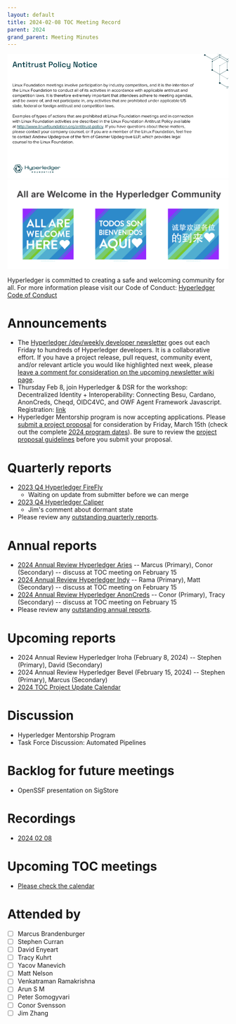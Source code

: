 ```yaml
---
layout: default
title: 2024-02-08 TOC Meeting Record
parent: 2024
grand_parent: Meeting Minutes
---
```

![Antitrust Policy Notice](../images/antitrust-policy-notice.png "Antitrust Policy Notice")
![All are Welcome in the Hyperledger Community](../images/all-are-welcome.png "All are Welcome in the Hyperledger Community")

Hyperledger is committed to creating a safe and welcoming community for all. For more information please visit our Code of Conduct: [Hyperledger Code of Conduct](https://toc.hyperledger.org/governing-documents/code-of-conduct.html)

# Announcements
* The [Hyperledger /dev/weekly developer newsletter](https://wiki.hyperledger.org/pages/viewpage.action?pageId=39618905) goes out each Friday to hundreds of Hyperledger developers. It is a collaborative effort. If you have a project release, pull request, community event, and/or relevant article you would like highlighted next week, please [leave a comment for consideration on the upcoming newsletter wiki page](https://wiki.hyperledger.org/display/DR/2024).
* Thursday Feb 8, join Hyperledger & DSR for the workshop: Decentralized Identity + Interoperability: Connecting Besu, Cardano, AnonCreds, Cheqd, OIDC4VC, and OWF Agent Framework Javascript. Registration: [link](https://zoom.us/meeting/register/tJUuf-6srToiGdQZCHMxaJZoON1RCuwiDRcY)
* Hyperledger Mentorship program is now accepting applications. Please [submit a project proposal](https://wiki.hyperledger.org/display/INTERN/Mentorship+Projects) for consideration by Friday, March 15th (check out the complete [2024 program dates](https://wiki.hyperledger.org/display/INTERN/Hyperledger+Mentorship+Program#HyperledgerMentorshipProgram-2024ProgramDates*)). Be sure to review the [project proposal guidelines](https://wiki.hyperledger.org/display/INTERN/Project+Proposal) before you submit your proposal.

# Quarterly reports
* [2023 Q4 Hyperledger FireFly](https://github.com/hyperledger/toc/pull/194)
    * Waiting on update from submitter before we can merge
* [2023 Q4 Hyperledger Caliper](https://github.com/hyperledger/toc/pull/208)
    * Jim's comment about dormant state
* Please review any [outstanding quarterly reports](https://github.com/hyperledger/toc/pulls?q=is%3Apr+is%3Aopen+label%3Aquarterly-report).

# Annual reports
* [2024 Annual Review Hyperledger Aries](https://github.com/hyperledger/toc/pull/212) -- Marcus (Primary), Conor (Secondary) -- discuss at TOC meeting on February 15
* [2024 Annual Review Hyperledger Indy](https://github.com/hyperledger/toc/pull/210) -- Rama (Primary), Matt (Secondary) -- discuss at TOC meeting on February 15
* [2024 Annual Review Hyperledger AnonCreds](https://github.com/hyperledger/toc/pull/211) -- Conor (Primary), Tracy (Secondary) -- discuss at TOC meeting on February 15
* Please review any [outstanding annual reports](https://github.com/hyperledger/toc/pulls?q=is%3Apr+is%3Aopen+label%3Aannual-review).

# Upcoming reports
* 2024 Annual Review Hyperledger Iroha (February 8, 2024) -- Stephen (Primary), David (Secondary)
* 2024 Annual Review Hyperledger Bevel (February 15, 2024) -- Stephen (Primary), Marcus (Secondary)
* [2024 TOC Project Update Calendar](../../project-reports/2024/2024-updates.md)

# Discussion
* Hyperledger Mentorship Program
* Task Force Discussion: Automated Pipelines

# Backlog for future meetings
* OpenSSF presentation on SigStore

# Recordings
* [2024 02 08]()

# Upcoming TOC meetings
* [Please check the calendar](https://lists.hyperledger.org/g/toc/calendar)

# Attended by

* [ ] Marcus Brandenburger
* [ ] Stephen Curran
* [ ] David Enyeart
* [ ] Tracy Kuhrt
* [ ] Yacov Manevich
* [ ] Matt Nelson
* [ ] Venkatraman Ramakrishna
* [ ] Arun S M
* [ ] Peter Somogyvari
* [ ] Conor Svensson
* [ ] Jim Zhang

